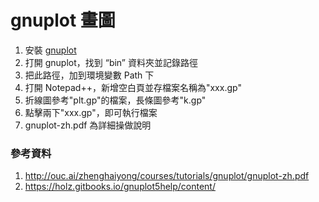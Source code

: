 # gnuplot 畫圖
1. 安裝 [gnuplot](http://www.gnuplot.info/download.html)
2. 打開 gnuplot，找到 “bin” 資料夾並記錄路徑
3. 把此路徑，加到環境變數 Path 下
4. 打開 Notepad++，新增空白頁並存檔案名稱為"xxx.gp"
5. 折線圖參考"plt.gp"的檔案，長條圖參考"k.gp"
7. 點擊兩下"xxx.gp"，即可執行檔案
6. gnuplot-zh.pdf 為詳細操做說明

### 參考資料
1. http://ouc.ai/zhenghaiyong/courses/tutorials/gnuplot/gnuplot-zh.pdf
2. https://holz.gitbooks.io/gnuplot5help/content/
 
